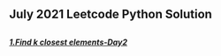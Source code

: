 <head>
  <h2>July 2021 Leetcode Python Solution<h2>
</head>
<body>
    <h5><a href="https://github.com/adibalveer/Coding-Decoded/blob/patch-6/July2021/python/Find%20k%20closest%20elements">1.Find k closest elements-Day2</a></h5>
</body>
